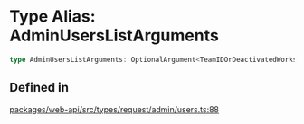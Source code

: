 # Type Alias: AdminUsersListArguments

```ts
type AdminUsersListArguments: OptionalArgument<TeamIDOrDeactivatedWorkspaces & TokenOverridable & CursorPaginationEnabled & object>;
```

## Defined in

[packages/web-api/src/types/request/admin/users.ts:88](https://github.com/slackapi/node-slack-sdk/blob/c15385ef93ccdde9702f52f7d1f445999203d794/packages/web-api/src/types/request/admin/users.ts#L88)
